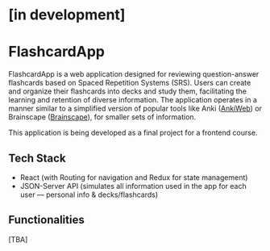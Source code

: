 # [in development]
# FlashcardApp

FlashcardApp is a web application designed for reviewing question-answer flashcards based on Spaced Repetition Systems (SRS). Users can create and organize their flashcards into decks and study them, facilitating the learning and retention of diverse information. The application operates in a manner similar to a simplified version of popular tools like Anki ([AnkiWeb](https://apps.ankiweb.net/)) or Brainscape ([Brainscape](https://www.brainscape.com/)), for smaller sets of information.

This application is being developed as a final project for a frontend course.

## Tech Stack

- React (with Routing for navigation and Redux for state management)
- JSON-Server API (simulates all information used in the app for each user — personal info & decks/flashcards)

## Functionalities

[TBA]
